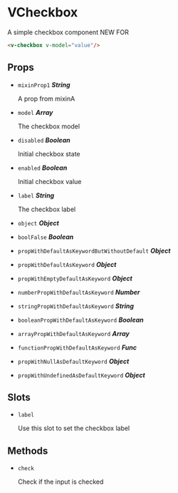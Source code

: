 
# VCheckbox
A simple checkbox component NEW FOR

```html
<v-checkbox v-model="value"/>
```

## Props


- `mixinProp1` ***String***

  A prop from mixinA

- `model` ***Array***

  The checkbox model

- `disabled` ***Boolean***

  Initial checkbox state

- `enabled` ***Boolean***

  Initial checkbox value

- `label` ***String***

  The checkbox label

- `object` ***Object***

  

- `boolFalse` ***Boolean***

  

- `propWithDefaultAsKeywordButWithoutDefault` ***Object***

  

- `propWithDefaultAsKeyword` ***Object***

  

- `propWithEmptyDefaultAsKeyword` ***Object***

  

- `numberPropWithDefaultAsKeyword` ***Number***

  

- `stringPropWithDefaultAsKeyword` ***String***

  

- `booleanPropWithDefaultAsKeyword` ***Boolean***

  

- `arrayPropWithDefaultAsKeyword` ***Array***

  

- `functionPropWithDefaultAsKeyword` ***Func***

  

- `propWithNullAsDefaultKeyword` ***Object***

  

- `propWithUndefinedAsDefaultKeyword` ***Object***

  


## Slots
- `label`

  Use this slot to set the checkbox label      





## Methods

- `check`

  Check if the input is checked      


